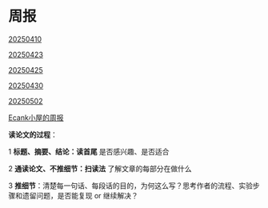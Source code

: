 # 周报

[20250410](./20250410.md)

[20250423](./20250423.md)

[20250425](./20250425.md)

[20250430](./20250430.md)

[20250502](./20250502.md)

[Ecank小屋的周报](https://ecankk.github.io/Summaries/)

**读论文的过程**：

1 **标题、摘要、结论：读首尾** 是否感兴趣、是否适合

2 **通读论文、不推细节：扫读法** 了解文章的每部分在做什么

3 **推细节**：清楚每一句话、每段话的目的，为何这么写？思考作者的流程、实验步骤和遗留问题，是否能复现 or 继续解决？
